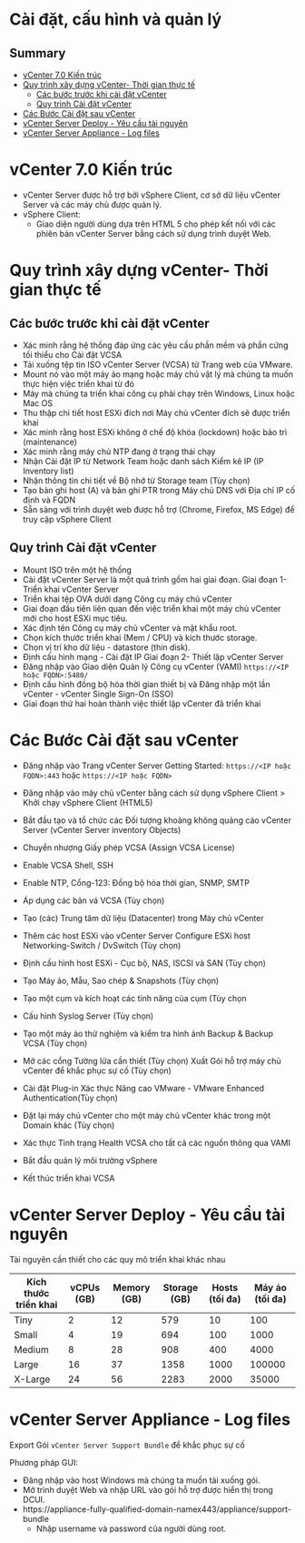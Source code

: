 <h1>Cài đặt, cấu hình và quản lý</h1>

<h2>Summary</h2>

- [vCenter 7.0 Kiến trúc](#vcenter-70-kiến-trúc)
- [Quy trình xây dựng vCenter- Thời gian thực tế](#quy-trình-xây-dựng-vcenter--thời-gian-thực-tế)
  - [Các bước trước khi cài đặt vCenter](#các-bước-trước-khi-cài-đặt-vcenter)
  - [Quy trình Cài đặt vCenter](#quy-trình-cài-đặt-vcenter)
- [Các Bước Cài đặt sau vCenter](#các-bước-cài-đặt-sau-vcenter)
- [vCenter Server Deploy - Yêu cầu tài nguyên](#vcenter-server-deploy---yêu-cầu-tài-nguyên)
- [vCenter Server Appliance - Log files](#vcenter-server-appliance---log-files)

# vCenter 7.0 Kiến trúc

- vCenter Server được hỗ trợ bởi vSphere Client, cơ sở dữ liệu vCenter Server và các máy chủ được quản lý.
- vSphere Client:
  - Giao diện người dùng dựa trên HTML 5 cho phép kết nối với các phiên bản vCenter Server bằng cách sử dụng trình duyệt Web.

# Quy trình xây dựng vCenter- Thời gian thực tế

## Các bước trước khi cài đặt vCenter

- Xác minh rằng hệ thống đáp ứng các yêu cầu phần mềm và phần cứng tối thiểu cho Cài đặt VCSA
- Tải xuống tệp tin ISO vCenter Server (VCSA) từ Trang web của VMware.
- Mount nó vào một máy ảo mạng hoặc máy chủ vật lý mà chúng ta muốn thực hiện việc triển khai từ đó
- Máy mà chúng ta triển khai công cụ phải chạy trên Windows, Linux hoặc Mac OS
- Thu thập chi tiết host ESXi đích nơi Máy chủ vCenter đích sẽ được triển khai
- Xác minh rằng host ESXi không ở chế độ khóa (lockdown) hoặc bảo trì (maintenance)
- Xác minh rằng máy chủ NTP đang ở trạng thái chạy
- Nhận Cài đặt IP từ Network Team hoặc danh sách Kiểm kê IP (IP Inventory list)
- Nhận thông tin chi tiết về Bộ nhớ từ Storage team (Tùy chọn)
- Tạo bản ghi host (A) và bản ghi PTR trong Máy chủ DNS với Địa chỉ IP cố định và FQDN
- Sẵn sàng với trình duyệt web được hỗ trợ (Chrome, Firefox, MS Edge) để truy cập vSphere Client

## Quy trình Cài đặt vCenter

- Mount ISO trên một hệ thống
- Cài đặt vCenter Server là một quá trình gồm hai giai đoạn.
Giai đoạn 1- Triển khai vCenter Server
- Triển khai tệp OVA dưới dạng Công cụ máy chủ vCenter
- Giai đoạn đầu tiên liên quan đến việc triển khai một máy chủ vCenter mới cho host ESXi mục tiêu.
- Xác định tên Công cụ máy chủ vCenter và mật khẩu root.
- Chọn kích thước triển khai (Mem / CPU) và kích thước storage.
- Chọn vị trí kho dữ liệu - datastore (thin disk).
- Định cấu hình mạng - Cài đặt IP
Giai đoạn 2- Thiết lập vCenter Server
- Đăng nhập vào Giao diện Quản lý Công cụ vCenter (VAMI) `https://<IP hoặc FQDN>:5480/`
- Định cấu hình đồng bộ hóa thời gian thiết bị và Đăng nhập một lần vCenter - vCenter Single Sign-On (SSO)
- Giai đoạn thứ hai hoàn thành việc thiết lập vCenter đã triển khai

# Các Bước Cài đặt sau vCenter

- Đăng nhập vào Trang vCenter Server Getting Started: `https://<IP hoặc FQDN>:443` hoặc `https://<IP hoặc FQDN>`

- Đăng nhập vào máy chủ vCenter bằng cách sử dụng vSphere Client > Khởi chạy vSphere Client (HTML5)

- Bắt đầu tạo và tổ chức các Đối tượng khoảng không quảng cáo vCenter Server (vCenter Server inventory Objects)
- Chuyển nhượng Giấy phép VCSA (Assign VCSA License)
- Enable VCSA Shell, SSH
- Enable NTP, Cổng-123: Đồng bộ hóa thời gian, SNMP, SMTP
- Áp dụng các bản vá VCSA (Tùy chọn)
- Tạo (các) Trung tâm dữ liệu (Datacenter) trong Máy chủ vCenter
- Thêm các host ESXi vào vCenter Server Configure ESXi host Networking-Switch / DvSwitch (Tùy chọn)
- Định cấu hình host ESXi - Cục bộ, NAS, ISCSI và SAN (Tùy chọn)
- Tạo Máy ảo, Mẫu, Sao chép & Snapshots (Tùy chọn)
- Tạo một cụm và kích hoạt các tính năng của cụm (Tùy chọn
- Cấu hình Syslog Server (Tùy chọn)
- Tạo một máy ảo thử nghiệm và kiểm tra hình ảnh Backup & Backup VCSA (Tùy chọn)
- Mở các cổng Tường lửa cần thiết (Tùy chọn) Xuất Gói hỗ trợ máy chủ vCenter để khắc phục sự cố (Tùy chọn)
- Cài đặt Plug-in Xác thực Nâng cao VMware - VMware Enhanced Authentication(Tùy chọn)
- Đặt lại máy chủ vCenter cho một máy chủ vCenter khác trong một Domain khác (Tùy chọn)
- Xác thực Tình trạng Health VCSA cho tất cả các nguồn thông qua VAMI
- Bắt đầu quản lý môi trường vSphere
- Kết thúc triển khai VCSA

# vCenter Server Deploy - Yêu cầu tài nguyên

Tài nguyên cần thiết cho các quy mô triển khai khác nhau

Kích thước triển khai| vCPUs (GB)| Memory (GB) | Storage (GB)|Hosts (tối đa)|Máy ảo (tối đa) |
| --- | --- | --- | --- | --- |---|
Tiny | 2 | 12 | 579 | 10 | 100 |
Small| 4 | 19 | 694 | 100 | 1000 |
Medium| 8 | 28 | 908 | 400 | 4000 |
Large| 16 | 37 | 1358 | 1000 | 100000 |
X-Large| 24 | 56 | 2283 | 2000 | 35000 |

# vCenter Server Appliance - Log files

Export Gói `vCenter Server Support Bundle` để khắc phục sự cố

Phương pháp GUI:
- Đăng nhập vào host Windows mà chúng ta muốn tải xuống gói.
- Mở trình duyệt Web và nhập URL vào gói hỗ trợ được hiển thị trong DCUI.
- https://appliance-fully-qualified-domain-namex443/appliance/support-bundle
    - Nhập username và password của người dùng root.